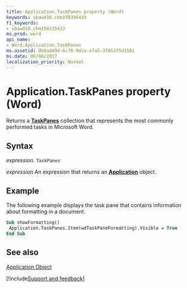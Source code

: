 ```yaml
---
title: Application.TaskPanes property (Word)
keywords: vbawd10.chm158335433
f1_keywords:
- vbawd10.chm158335433
ms.prod: word
api_name:
- Word.Application.TaskPanes
ms.assetid: 0b0add9d-6c76-9dca-e7a5-3f653f5d1581
ms.date: 06/08/2017
localization_priority: Normal
---
```



# Application.TaskPanes property (Word)

Returns a  **[TaskPanes](Word.TaskPanes.md)** collection that represents the most commonly performed tasks in Microsoft Word.


## Syntax

_expression_. `TaskPanes`

 _expression_ An expression that returns an **[Application](Word.Application.md)** object. 


## Example

The following example displays the task pane that contains information about formatting in a document.


```vb
Sub showFormatting() 
 Application.TaskPanes.Item(wdTaskPaneFormatting).Visible = True 
End Sub
```


## See also


[Application Object](Word.Application.md)

[!include[Support and feedback](~/includes/feedback-boilerplate.md)]